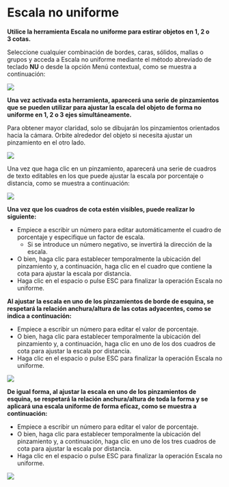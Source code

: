 # Escala no uniforme

**Utilice la herramienta Escala no uniforme para estirar objetos en 1, 2 o 3 cotas.**

Seleccione cualquier combinación de bordes, caras, sólidos, mallas o grupos y acceda a Escala no uniforme mediante el método abreviado de teclado **NU** o desde la opción Menú contextual, como se muestra a continuación:

![](../.gitbook/assets/nu-scale\_context-menu.PNG)

**Una vez activada esta herramienta, aparecerá una serie de pinzamientos que se pueden utilizar para ajustar la escala del objeto de forma no uniforme en 1, 2 o 3 ejes simultáneamente.**

Para obtener mayor claridad, solo se dibujarán los pinzamientos orientados hacia la cámara. Orbite alrededor del objeto si necesita ajustar un pinzamiento en el otro lado.

![](../.gitbook/assets/nu-scale\_grips-1.PNG)

Una vez que haga clic en un pinzamiento, aparecerá una serie de cuadros de texto editables en los que puede ajustar la escala por porcentaje o distancia, como se muestra a continuación:

![](../.gitbook/assets/nu-scale\_grips-2.PNG)

**Una vez que los cuadros de cota estén visibles, puede realizar lo siguiente:**

* Empiece a escribir un número para editar automáticamente el cuadro de porcentaje y especifique un factor de escala.
   * Si se introduce un número negativo, se invertirá la dirección de la escala.
* O bien, haga clic para establecer temporalmente la ubicación del pinzamiento y, a continuación, haga clic en el cuadro que contiene la cota para ajustar la escala por distancia.
* Haga clic en el espacio o pulse ESC para finalizar la operación Escala no uniforme.

**Al ajustar la escala en uno de los pinzamientos de borde de esquina, se respetará la relación anchura/altura de las cotas adyacentes, como se indica a continuación:**

* Empiece a escribir un número para editar el valor de porcentaje.
* O bien, haga clic para establecer temporalmente la ubicación del pinzamiento y, a continuación, haga clic en uno de los dos cuadros de cota para ajustar la escala por distancia.
* Haga clic en el espacio o pulse ESC para finalizar la operación Escala no uniforme.

![](../.gitbook/assets/nu-scale\_grips-3.PNG)

**De igual forma, al ajustar la escala en uno de los pinzamientos de esquina, se respetará la relación anchura/altura de toda la forma y se aplicará una escala uniforme de forma eficaz, como se muestra a continuación:**

* Empiece a escribir un número para editar el valor de porcentaje.
* O bien, haga clic para establecer temporalmente la ubicación del pinzamiento y, a continuación, haga clic en uno de los tres cuadros de cota para ajustar la escala por distancia.
* Haga clic en el espacio o pulse ESC para finalizar la operación Escala no uniforme.

![](../.gitbook/assets/nu-scale\_grips-4.PNG)
